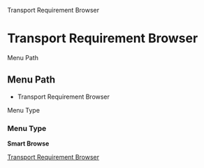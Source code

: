 
Transport Requirement Browser
# Transport Requirement Browser



Menu Path
## Menu Path



- Transport Requirement Browser

Menu Type
### Menu Type

**Smart Browse**


[Transport Requirement Browser](../../functional-guide/smart-browse/smart-browse-transport-requirement-browser.md)